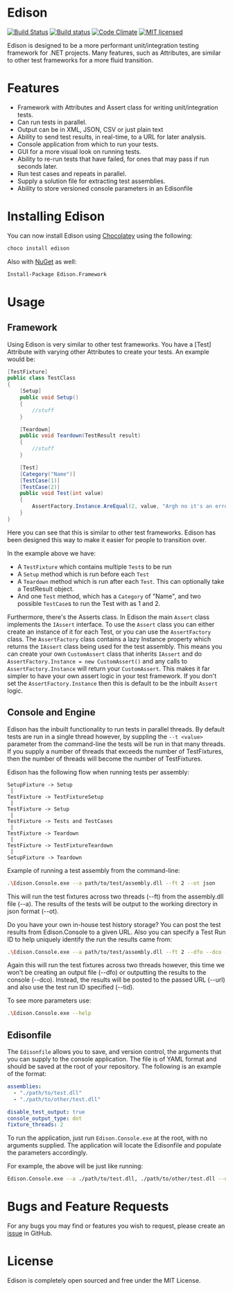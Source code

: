 # Edison

[![Build Status](https://travis-ci.org/Badgerati/Edison.svg?branch=master)](https://travis-ci.org/Badgerati/Edison)
[![Build status](https://ci.appveyor.com/api/projects/status/i4fa3crkr6mrnjgt?svg=true)](https://ci.appveyor.com/project/Badgerati/edison)
[![Code Climate](https://codeclimate.com/github/Badgerati/Edison/badges/gpa.svg)](https://codeclimate.com/github/Badgerati/Edison)
[![MIT licensed](https://img.shields.io/badge/license-MIT-blue.svg)](https://raw.githubusercontent.com/Badgerati/Edison/master/LICENSE.txt)

Edison is designed to be a more performant unit/integration testing framework for .NET projects.
Many features, such as Attributes, are similar to other test frameworks for a more fluid transition.

# Features

* Framework with Attributes and Assert class for writing unit/integration tests.
* Can run tests in parallel.
* Output can be in XML, JSON, CSV or just plain text
* Ability to send test results, in real-time, to a URL for later analysis.
* Console application from which to run your tests.
* GUI for a more visual look on running tests.
* Ability to re-run tests that have failed, for ones that may pass if run seconds later.
* Run test cases and repeats in parallel.
* Supply a solution file for extracting test assemblies.
* Ability to store versioned console parameters in an Edisonfile

# Installing Edison

You can now install Edison using [Chocolatey](https://chocolatey.org/packages/edison/1.0.0.6 "Chocolatey") using the following:

```bash
choco install edison
```

Also with [NuGet](https://www.nuget.org/packages/Edison.Framework "NuGet") as well:

```bash
Install-Package Edison.Framework
```

# Usage
## Framework

Using Edison is very similar to other test frameworks. You have a [Test] Attribute with varying other Attributes to create your tests. An example would be:

```C#
[TestFixture]
public class TestClass
{
    [Setup]
    public void Setup()
    {
        //stuff
    }

    [Teardown]
    public void Teardown(TestResult result)
    {
        //stuff
    }

    [Test]
    [Category("Name")]
    [TestCase(1)]
    [TestCase(2)]
    public void Test(int value)
    {
        AssertFactory.Instance.AreEqual(2, value, "Argh no it's an error!!!1");
    }
}
```

Here you can see that this is similar to other test frameworks. Edison has been designed this way to make it easier for people to transition over.

In the example above we have:
* A `TestFixture` which contains multiple `Test`s to be run
* A `Setup` method which is run before each `Test`
* A `Teardown` method which is run after each `Test`. This can optionally take a TestResult object.
* And one `Test` method, which has a `Category` of "Name", and two possible `TestCase`s to run the Test with as 1 and 2.

Furthermore, there's the Asserts class. In Edison the main `Assert` class implements the `IAssert` interface. To use the `Assert` class you can either create an instance of it for each Test, or you can use the `AssertFactory` class.
The `AssertFactory` class contains a lazy Instance property which returns the `IAssert` class being used for the test assembly. This means you can create your own `CustomAssert` class that inherits `IAssert` and do `AssertFactory.Instance = new CustomAssert()` and any calls to `AssertFactory.Instance` will return your `CustomAssert`. This makes it far simpler to have your own assert logic in your test framework. If you don't set the `AssertFactory.Instance` then this is default to be the inbuilt `Assert` logic.

## Console and Engine

Edison has the inbuilt functionality to run tests in parallel threads. By default tests are run in a single thread however, by suppling the `--t <value>` parameter from the command-line the tests will be run in that many threads. If you supply a number of threads that exceeds the number of TestFixtures, then the number of threads will become the number of TestFixtures.

Edison has the following flow when running tests per assembly:

```
SetupFixture -> Setup
 |
TestFixture -> TestFixtureSetup
 |
TestFixture -> Setup
 |
TestFixture -> Tests and TestCases
 |
TestFixture -> Teardown
 |
TestFixture -> TestFixtureTeardown
 |
SetupFixture -> Teardown
```

Example of running a test assembly from the command-line:

```bash
.\Edison.Console.exe --a path/to/test/assembly.dll --ft 2 --ot json
```

This will run the test fixtures across two threads (--ft) from the assembly.dll file (--a). The results of the tests will be output to the working directory in json format (--ot).

Do you have your own in-house test history storage? You can post the test results from Edison.Console to a given URL. Also you can specify a Test Run ID to help uniquely identify the run the results came from:

```bash
.\Edison.Console.exe --a path/to/test/assembly.dll --ft 2 --dfo --dco --ot json --url http://someurl.com --tid 702
```

Again this will run the test fixtures across two threads however, this time we won't be creating an output file (--dfo) or outputting the results to the console (--dco). Instead, the results will be posted to the passed URL (--url) and also use the test run ID specified (--tid).

To see more parameters use:

```bash
.\Edison.Console.exe --help
```

## Edisonfile

The `Edisonfile` allows you to save, and version control, the arguments that you can supply to the console application. The file is of YAML format and should be saved at the root of your repository.
The following is an example of the format:

```yaml
assemblies:
  - "./path/to/test.dll"
  - "./path/to/other/test.dll"

disable_test_output: true
console_output_type: dot
fixture_threads: 2
```

To run the application, just run `Edison.Console.exe` at the root, with no arguments supplied. The application will locate the Edisonfile and populate the parameters accordingly.

For example, the above will be just like running:

```bash
Edison.Console.exe --a ./path/to/test.dll, ./path/to/other/test.dll --dto --cot dot --ft 2
```

# Bugs and Feature Requests

For any bugs you may find or features you wish to request, please create an [issue](https://github.com/Badgerati/Edison/issues "Issues") in GitHub.

# License

Edison is completely open sourced and free under the MIT License.
